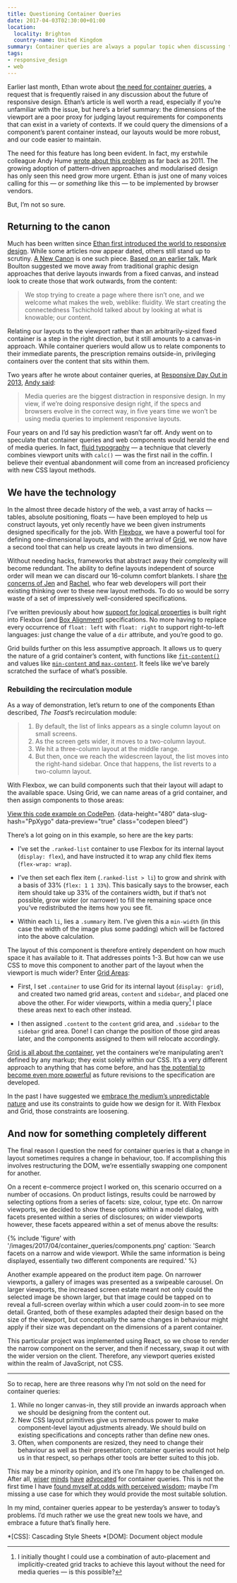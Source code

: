 ```yaml
---
title: Questioning Container Queries
date: 2017-04-03T02:30:00+01:00
location:
  locality: Brighton
  country-name: United Kingdom
summary: Container queries are always a popular topic when discussing the future of responsive design. But do we actually need them anymore?
tags:
- responsive_design
- web
---
```

Earlier last month, Ethan wrote about [the need for container queries][1], a request that is frequently raised in any discussion about the future of responsive design. Ethan’s article is well worth a read, especially if you’re unfamiliar with the issue, but here’s a brief summary: the dimensions of the viewport are a poor proxy for judging layout requirements for components that can exist in a variety of contexts. If we could query the dimensions of a component’s parent container instead, our layouts would be more robust, and our code easier to maintain.

The need for this feature has long been evident. In fact, my erstwhile colleague Andy Hume [wrote about this problem][2] as far back as 2011. The growing adoption of pattern-driven approaches and modularised design has only seen this need grow more urgent. Ethan is just one of many voices calling for this — or *something* like this — to be implemented by browser vendors.

But, I’m not so sure.

## Returning to the canon

Much has been written since [Ethan first introduced the world to responsive design][3]. While some articles now appear dated, others still stand up to scrutiny. [A New Canon][4] is one such piece. [Based on an earlier talk][5], Mark Boulton suggested we move away from traditional graphic design approaches that derive layouts inwards from a fixed canvas, and instead look to create those that work outwards, from the content:

> We stop trying to create a page where there isn’t one, and we welcome what makes the web, weblike: fluidity. We start creating the connectedness Tschichold talked about by looking at what is knowable; our content.

Relating our layouts to the viewport rather than an arbitrarily-sized fixed container is a step in the right direction, but it still amounts to a canvas-in approach. While container queriers would allow us to relate components to their immediate parents, the prescription remains outside-in, privileging containers over the content that sits within them.

Two years after he wrote about container queries, at [Responsive Day Out in 2013][6], [Andy said][7]:

> Media queries are the biggest distraction in responsive design. In my view, if we’re doing responsive design right, if the specs and browsers evolve in the correct way, in five years time we won’t be using media queries to implement responsive layouts.

Four years on and I’d say his prediction wasn’t far off. Andy went on to speculate that container queries and web components would herald the end of media queries. In fact, [fluid typography][8] — a technique that cleverly combines viewport units with `calc()` — was the first nail in the coffin. I believe their eventual abandonment will come from an increased proficiency with new CSS layout methods.

## We have the technology

In the almost three decade history of the web, a vast array of hacks — tables, absolute positioning, floats — have been employed to help us construct layouts, yet only recently have we been given instruments designed specifically for the job. With [Flexbox][9], we have a powerful tool for defining one-dimensional layouts, and with the arrival of [Grid][10], we now have a second tool that can help us create layouts in two dimensions.

Without needing hacks, frameworks that abstract away their complexity will become redundant. The ability to define layouts independent of source order will mean we can discard our 16-column comfort blankets. I share [the concerns of Jen][11] and [Rachel][12], who fear web developers will port their existing thinking over to these new layout methods. To do so would be sorry waste of a set of impressively well-considered specifications.

I’ve written previously about how [support for logical properties][13] is built right into Flexbox (and [Box Alignment][14]) specifications. No more having to replace every occurrence of `float: left` with `float: right` to support right-to-left languages: just change the value of a `dir` attribute, and you’re good to go.

Grid builds further on this less assumptive approach. It allows us to query the nature of a grid container’s content, with functions like [`fit-content()`][15] and values like [`min-content` and `max-content`][16]. It feels like we’ve barely scratched the surface of what’s possible.

### Rebuilding the recirculation module

As a way of demonstration, let’s return to one of the components Ethan described, <cite>The Toast</cite>’s recirculation module:

> 1. By default, the list of links appears as a single column layout on small screens.
> 2. As the screen gets wider, it moves to a two-column layout.
> 3. We hit a three-column layout at the middle range.
> 4. But then, once we reach the widescreen layout, the list moves into the right-hand sidebar. Once that happens, the list reverts to a two-column layout.

With Flexbox, we can build components such that their layout will adapt to the available space. Using Grid, we can name areas of a grid container, and then assign components to those areas:

[View this code example on CodePen](https://codepen.io/paulrobertlloyd/pen/PpXygo/).
{data-height="480" data-slug-hash="PpXygo" data-preview="true" class="codepen bleed"}
<script async src="https://production-assets.codepen.io/assets/embed/ei.js"></script>

There’s a lot going on in this example, so here are the key parts:

* I’ve set the `.ranked-list` container to use Flexbox for its internal layout (`display: flex`), and have instructed it to wrap any child flex items (`flex-wrap: wrap`).

* I’ve then set each flex item (`.ranked-list > li`) to grow and shrink with a basis of 33% (`flex: 1 1 33%`). This basically says to the browser, each item should take up 33% of the containers width, but if that’s not possible, grow wider (or narrower) to fill the remaining space once you’ve redistributed the items how you see fit.

* Within each `li`, lies a `.summary` item. I’ve given this a `min-width` (in this case the width of the image plus some padding) which will be factored into the above calculation.

The layout of this component is therefore entirely dependent on how much space it has available to it. That addresses points 1-3. But how can we use CSS to move this component to another part of the layout when the viewport is much wider? Enter [Grid Areas][17]:

* First, I set `.container` to use Grid for its internal layout (`display: grid`), and created two named grid areas, `content` and `sidebar`, and placed one above the other. For wider viewports, within a media query[^1] I place these areas next to each other instead.

* I then assigned `.content` to the `content` grid area, and `.sidebar` to the `sidebar` grid area. Done! I can change the position of those gird areas later, and the components assigned to them will relocate accordingly.

[Grid is all about the container][18], yet the containers we’re manipulating aren’t defined by any markup; they exist solely within our CSS. It’s a very different approach to anything that has come before, and has [the potential to become even more powerful][19] as future revisions to the specification are developed.

In the past I have suggested we [embrace the medium’s unpredictable nature][20] and use its constraints to guide how we design for it. With Flexbox and Grid, those constraints are loosening.

## And now for something completely different

The final reason I question the need for container queries is that a change in layout sometimes requires a change in behaviour, too. If accomplishing this involves restructuring the DOM, we’re essentially swapping one component for another.

On a recent e-commerce project I worked on, this scenario occurred on a number of occasions. On product listings, results could be narrowed by selecting options from a series of facets: size, colour, type etc. On narrow viewports, we decided to show these options within a model dialog, with facets presented within a series of disclosures; on wider viewports however, these facets appeared within a set of menus above the results:

{% include 'figure' with '/images/2017/04/container_queries/components.png'
  caption: 'Search facets on a narrow and wide viewport. While the same information is being displayed, essentially two different components are required.'
%}

Another example appeared on the product item page. On narrower viewports, a gallery of images was presented as a swipeable carousel. On larger viewports, the increased screen estate meant not only could the selected image be shown larger, but that image could be tapped on to reveal a full-screen overlay within which a user could zoom-in to see more detail. Granted, both of these examples adapted their design based on the size of the viewport, but conceptually the same changes in behaviour might apply if their size was dependant on the dimensions of a parent container.

This particular project was implemented using React, so we chose to render the narrow component on the server, and then if necessary, swap it out with the wider version on the client. Therefore, any viewport queries existed within the realm of JavaScript, not CSS.

***

So to recap, here are three reasons why I’m not sold on the need for container queries:

1. While no longer canvas-in, they still provide an inwards approach when we should be designing from the content out.
2. New CSS layout primitives give us tremendous power to make component-level layout adjustments already. We should build on existing specifications and concepts rather than define new ones.
3. Often, when components are resized, they need to change their behaviour as well as their presentation; container queries would not help us in that respect, so perhaps other tools are better suited to this job.

This may be a minority opinion, and it’s one I’m happy to be challenged on. After all, [wiser][21] [minds][22] [have][23] [advocated][24] for container queries. This is not the first time I have [found myself at odds with perceived wisdom][25]; maybe I’m missing a use case for which they would provide the most suitable solution.

In my mind, container queries appear to be yesterday’s answer to today’s problems. I’d much rather we use the great new tools we have, and embrace a future that’s finally here.

[^1]: I initially thought I could use a combination of auto-placement and implicitly-created grid tracks to achieve this layout without the need for media queries — is this possible?

[1]: https://ethanmarcotte.com/wrote/on-container-queries/
[2]: http://web.archive.org/web/20110718123158/http://blog.andyhume.net/responsive-containers
[3]: https://alistapart.com/article/responsive-web-design
[4]: http://markboulton.co.uk/journal/anewcanon
[5]: https://speakerdeck.com/naconf/mark-boulton-a-new-canon
[6]: http://responsiveconf.com/2013/
[7]: http://responsiveconf.com.s3.amazonaws.com/audio/11-andy-hume-responsiveconf.mp3
[8]: https://www.smashingmagazine.com/2016/05/fluid-typography/
[9]: https://css-tricks.com/snippets/css/a-guide-to-flexbox/
[10]: https://css-tricks.com/snippets/css/complete-guide-grid/
[11]: http://jensimmons.com/post/feb-28-2017/benefits-learning-how-code-layouts-css
[12]: https://24ways.org/2015/grid-flexbox-box-alignment-our-new-system-for-layout/
[13]: https://paulrobertlloyd.com/2016/03/logical_flexbox
[14]: https://www.w3.org/TR/css-align-3/
[15]: https://developer.mozilla.org/en-US/docs/Web/CSS/fit-content
[16]: https://developer.mozilla.org/en-US/docs/Web/CSS/grid-template-columns#max-content
[17]: https://gridbyexample.com/examples/example13/
[18]: https://rachelandrew.co.uk/archives/2017/03/31/grid-is-all-about-the-container/
[19]: https://speakerdeck.com/jensimmons/proposal-to-csswg-sept-2016
[20]: http://alistapart.com/articles/the-web-aesthetic
[21]: https://24ways.org/2015/being-responsive-to-the-small-things/
[22]: http://hugogiraudel.com/2014/04/22/why-element-queries-matter/
[23]: https://www.filamentgroup.com/lab/element-query-workarounds.html
[24]: http://alistapart.com/article/container-queries-once-more-unto-the-breach
[25]: https://24ways.org/2012/responsive-images-what-we-thought-we-needed/

*[CSS]: Cascading Style Sheets
*[DOM]: Document object module
